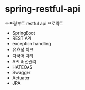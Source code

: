 # spring-restful-api
스프링부트 restful api 프로젝트

* SpringBoot
* REST API
* exception handling
* 유효성 체크
* 다국어 처리
* API 버전관리
* HATEOAS
* Swagger
* Actuator
* JPA
